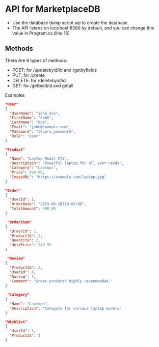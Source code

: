 # API for MarketplaceDB
<ul>
<li>Use the database dump script.sql to create the database.</li>
<li>The API listens on localhost:8080 by default, and you can change this value in Program.cs (line 16)</li>
</ul>

## Methods
There Are 6 types of methods:
<ul>
<li>POST: for /updatebyid/id and /getbyfields </li>
<li>PUT: for /create </li>
<li>DELETE: for /deletebyid/id </li>
<li>GET: for /getbyid/id and getall </li>
</ul>

Examples
```json
"User"
{
  "UserName": "john_doe",
  "FirstName": "John",
  "LastName": "Doe",
  "Email": "john@example.com",
  "Password": "secure_password",
  "Role": "User"
}

"Product"
{
  "Name": "Laptop Model XYZ",
  "Description": "Powerful laptop for all your needs",
  "Category": "Laptops",
  "Price": 999.99,
  "ImageURL": "https://example.com/laptop.jpg"
}

"Order"
{
  "UserId": 1,
  "OrderDate": "2023-08-26T10:00:00",
  "TotalAmount": 499.99
}

 "OrderItem"
{
  "OrderId": 1, 
  "ProductId": 2, 
  "Quantity": 2,
  "UnitPrice": 249.99
}

 "Review"
{
  "ProductId": 3, 
  "UserId": 4,
  "Rating": 5,
  "Comment": "Great product! Highly recommended."
}

 "Category"
{
  "Name": "Laptops",
  "Description": "Category for various laptop models"
}

"Wishlist"
{
  "UserId": 1, 
  "ProductId": 2
}
```
